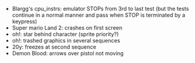- Blargg's cpu_instrs: emulator STOPs from 3rd to last test (but the tests continue in a normal manner and pass when STOP is terminated by a keypress)
- Super mario Land 2: crashes on first screen
- oh!: star behind character (sprite priority?)
- oh!: trashed graphics in several sequences
- 20y: freezes at second sequence
- Demon Blood: arrows over pistol not moving